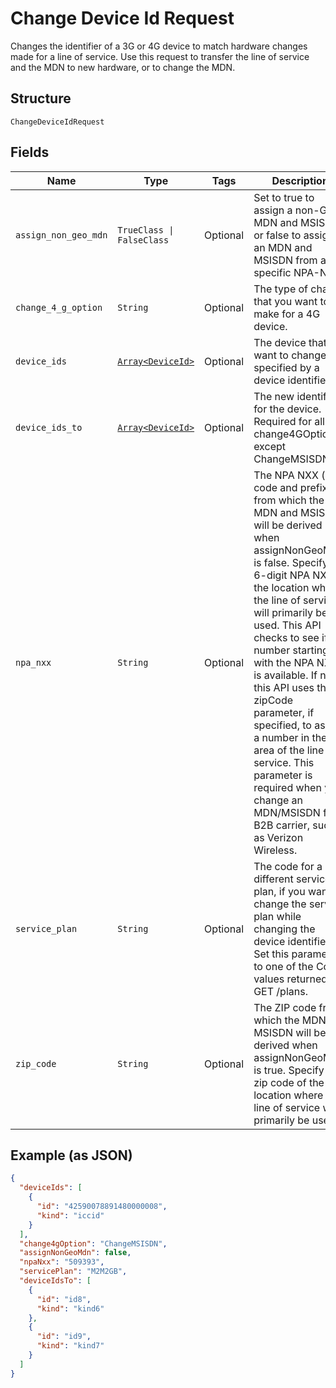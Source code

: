 
# Change Device Id Request

Changes the identifier of a 3G or 4G device to match hardware changes made for a line of service. Use this request to transfer the line of service and the MDN to new hardware, or to change the MDN.

## Structure

`ChangeDeviceIdRequest`

## Fields

| Name | Type | Tags | Description |
|  --- | --- | --- | --- |
| `assign_non_geo_mdn` | `TrueClass \| FalseClass` | Optional | Set to true to assign a non-Geo MDN and MSISDN, or false to assign an MDN and MSISDN from a specific NPA-NXX. |
| `change_4_g_option` | `String` | Optional | The type of change that you want to make for a 4G device. |
| `device_ids` | [`Array<DeviceId>`](../../doc/models/device-id.md) | Optional | The device that you want to change, specified by a device identifier. |
| `device_ids_to` | [`Array<DeviceId>`](../../doc/models/device-id.md) | Optional | The new identifier for the device. Required for all change4GOptions except ChangeMSISDN. |
| `npa_nxx` | `String` | Optional | The NPA NXX (area code and prefix) from which the MDN and MSISDN will be derived when assignNonGeoMDN is false. Specify the 6-digit NPA NXX of the location where the line of service will primarily be used. This API checks to see if a number starting with the NPA NXX is available. If not, this API uses the zipCode parameter, if specified, to assign a number in the area of the line of service. This parameter is required when you change an MDN/MSISDN for a B2B carrier, such as Verizon Wireless. |
| `service_plan` | `String` | Optional | The code for a different service plan, if you want to change the service plan while changing the device identifier. Set this parameter to one of the Code values returned by GET /plans. |
| `zip_code` | `String` | Optional | The ZIP code from which the MDN and MSISDN will be derived when assignNonGeoMDN is true. Specify the zip code of the location where the line of service will primarily be used. |

## Example (as JSON)

```json
{
  "deviceIds": [
    {
      "id": "42590078891480000008",
      "kind": "iccid"
    }
  ],
  "change4gOption": "ChangeMSISDN",
  "assignNonGeoMdn": false,
  "npaNxx": "509393",
  "servicePlan": "M2M2GB",
  "deviceIdsTo": [
    {
      "id": "id8",
      "kind": "kind6"
    },
    {
      "id": "id9",
      "kind": "kind7"
    }
  ]
}
```

